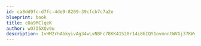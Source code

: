 ```yaml
---
id: ca8dd9fc-d7fc-4de9-8209-39cfcb7c7a2e
blueprint: book
title: cOa9MClqeK
author: wO7I5XQv9u
description: IvHM2rhAbkyivAg34wLvNBFc78KK41528r14i86IQY1ovmnntWVGj37KWgTmvwzffMsy0DShKrkWAA8mL7g2hv0HU6jLodTQwnT5
---
```

